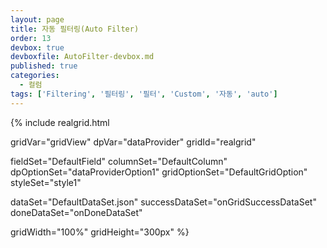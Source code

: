 ```yaml
---
layout: page
title: 자동 필터링(Auto Filter)
order: 13
devbox: true
devboxfile: AutoFilter-devbox.md
published: true
categories:
  - 컬럼
tags: ['Filtering', '필터링', '필터', 'Custom', '자동', 'auto']
---
```


<link rel="stylesheet" href="/lib/css/jquery-ui-1.12.1.css">
<script src="https://code.jquery.com/ui/1.12.1/jquery-ui.js"></script>
<script>
var chkID;
var onGridSuccessDataSet = function(data, textStatus, jqXHR) {
	dataProvider.setRows(data);
}

var onDoneDataSet = function() {
	gridView.setColumnProperty("CustomerID","header",{styles:{background:"linear,#22ffd500,#ffffd500,90"}})
	//사용자 필터 이벤트
	gridView.onFilterActionClicked = function (grid, column, action, x, y) {
	  
	  console.log("onFilterActionClicked");
	  if (action == "CustomFilter") {
	    var offset = $("#realgrid").offset();

	    showAutoFiltering(column, x + offset.left - 260, y + offset.top);
	  }
	  setTimeout(function(){
	    document.getElementById("customerText").focus();
	  }, 100)

	};

	$(".btn.small").css("padding", ".25rem 1.16rem")

	//자동완성
	var autocomplete_text = dataProvider.getDistinctValues("CustomerID");

	$("#customerText").autocomplete({
		source: autocomplete_text
	});

	//자동 필터 목록 생성
	var customerText = dataProvider.getDistinctValues("CustomerID");
	for(var i = 0; i < customerText.length; i++){
		var span = $("#spanFilters");
		var label = $("<label />").appendTo(span);
		$("<input />", { type: "checkbox", id: customerText[i], name: "chkAutoFilterItem", value: customerText[i], checked: false}).appendTo(label);
		label.append(customerText[i]);
		span.append("<br/>");
		document.getElementById("customerText").value = ""
	}
	
}

function showAutoFiltering(column, x, y) {
    $("#divAutoFilter").css("left", x);
    $("#divAutoFilter").css("top", y);
 
    $("#divAutoFilter").show();
}

function setCustomFilter(){
	var elementText = document.getElementById($("#customerText").val());
	if(elementText){
		elementText.checked = true
		applyAutoFilter();
		document.getElementById("customerText").value = ""
	} else if ($("#customerText").val() == ""){
		alert("필터로 검색할 값을 입력하세요.")
	}else{
		var span = $("#spanFilters");
		var label = $("<label />").appendTo(span);
		$("<input />", { type: "checkbox", id: $("#customerText").val(), name: "chkAutoFilterItem", value: $("#customerText").val(), checked: true}).appendTo(label);
		label.append($("#customerText").val());
		span.append("<br/>");
		document.getElementById("customerText").value = ""
		applyAutoFilter();
	}
}

function applyAutoFilter() {
	var filterExpr = "";
	var filterItems = $('input[name="chkAutoFilterItem"]:checked');
	autoFilterItems = [];
	for (var i = 0; i < filterItems.length; i++) {
		autoFilterItems.push(filterItems[i].value);
		if (filterExpr != "")
		filterExpr += " or ";
		filterExpr += "(value like '%" + filterItems[i].value + "%')";
	};

	var filters = {
		name: "auto_result",
		criteria: filterExpr,
		active: true,
		hidden:true
	};

	gridView.addColumnFilters("CustomerID", filters, true);
	$("#divAutoFilter").hide();
	var chkArr = [];
	$("input[name=chkAutoFilterItem]:checked").each(function() {
		chkArr.push($(this).val());
	});
	chkID = chkArr;
};

function closeAutoFilter() {
	$("#divAutoFilter").hide();
	$("input[name=chkAutoFilterItem]:checkbox").each(function() {
		$(this).attr("checked", false);
	});
	if(chkID !== undefined){
		for(var i = 0; i < chkID.length; i++){
			document.getElementById(chkID[i]).checked = true
		}
	}
}

</script>

{% include realgrid.html

  gridVar="gridView"
  dpVar="dataProvider"
  gridId="realgrid"

  fieldSet="DefaultField"
  columnSet="DefaultColumn"
  dpOptionSet="dataProviderOption1"
  gridOptionSet="DefaultGridOption"
  styleSet="style1"

  dataSet="DefaultDataSet.json"
  successDataSet="onGridSuccessDataSet"
  doneDataSet="onDoneDataSet"

  gridWidth="100%"
  gridHeight="300px" %}


<div id="divAutoFilter" style="display:none; position:absolute; height:280px; width:149px; background-color:#eeeeee; border:1px solid black;">
	<input type="text" id="customerText" placeholder="Custom Filter" style="height:20px;width:146px" onkeypress="if(event.keyCode==13) {setCustomFilter();}" autofocus>
    <span id="spanFilters" style="overflow-y:scroll; display:block; width:100%; height:230px"></span>

    <a class="btn secondary small lowercase" onclick="applyAutoFilter();" id="applyAutoFilter">Apply</a>&nbsp;
    <a class="btn secondary small lowercase" onclick="closeAutoFilter();" id="cancelAutoFilter">Cancel</a>
</div>
